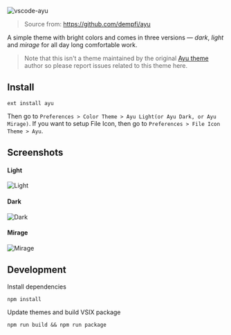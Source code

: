 ![vscode-ayu](https://github.com/jsenjoy/vscode-ayu/raw/master/assets/header.png)

> Source from: https://github.com/dempfi/ayu

A simple theme with bright colors and comes in three versions — *dark*, *light* and *mirage* for all day long comfortable work.

> Note that this isn't a theme maintained by the original [Ayu theme](https://github.com/dempfi/ayu) author so please report issues related to this theme here.

## Install

```shell
ext install ayu
```

Then go to `Preferences > Color Theme > Ayu Light(or Ayu Dark, or Ayu Mirage)`.
If you want to setup File Icon, then go to `Preferences > File Icon Theme > Ayu`.

## Screenshots

#### Light
![Light](https://github.com/jsenjoy/vscode-ayu/raw/master/assets/light.png)

#### Dark
![Dark](https://github.com/jsenjoy/vscode-ayu/raw/master/assets/dark.png)


#### Mirage
![Mirage](https://github.com/jsenjoy/vscode-ayu/raw/master/assets/mirage.png)

## Development

Install dependencies
```shell
npm install
```

Update themes and build VSIX package
```shell
npm run build && npm run package
```
